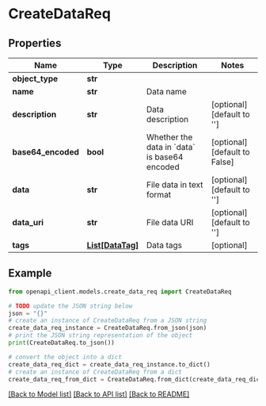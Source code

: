 # CreateDataReq


## Properties

Name | Type | Description | Notes
------------ | ------------- | ------------- | -------------
**object_type** | **str** |  | 
**name** | **str** | Data name | 
**description** | **str** | Data description | [optional] [default to '']
**base64_encoded** | **bool** | Whether the data in &#x60;data&#x60; is base64 encoded | [optional] [default to False]
**data** | **str** | File data in text format | [optional] [default to '']
**data_uri** | **str** | File data URI | [optional] [default to '']
**tags** | [**List[DataTag]**](DataTag.md) | Data tags | [optional] 

## Example

```python
from openapi_client.models.create_data_req import CreateDataReq

# TODO update the JSON string below
json = "{}"
# create an instance of CreateDataReq from a JSON string
create_data_req_instance = CreateDataReq.from_json(json)
# print the JSON string representation of the object
print(CreateDataReq.to_json())

# convert the object into a dict
create_data_req_dict = create_data_req_instance.to_dict()
# create an instance of CreateDataReq from a dict
create_data_req_from_dict = CreateDataReq.from_dict(create_data_req_dict)
```
[[Back to Model list]](../README.md#documentation-for-models) [[Back to API list]](../README.md#documentation-for-api-endpoints) [[Back to README]](../README.md)


